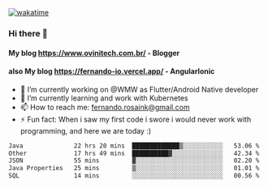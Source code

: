 [![wakatime](https://wakatime.com/badge/user/d5892087-17e6-46ab-8384-91a71a9b88d8.svg)](https://wakatime.com/@d5892087-17e6-46ab-8384-91a71a9b88d8)
### Hi there 👋

#### My blog https://www.ovinitech.com.br/ - Blogger
#### also My blog https://fernando-io.vercel.app/ - AngularIonic

- 🔭 I’m currently working on @WMW as Flutter/Android Native developer
- 🌱 I’m currently learning and work with Kubernetes
- 📫 How to reach me: fernando.rosaink@gmail.com 
- ⚡ Fun fact: When i saw my first code i swore i would never work with programming, and here we are today :)

<!--START_SECTION:waka-->

```txt
Java              22 hrs 20 mins  █████████████▒░░░░░░░░░░░   53.06 %
Other             17 hrs 49 mins  ██████████▓░░░░░░░░░░░░░░   42.34 %
JSON              55 mins         ▓░░░░░░░░░░░░░░░░░░░░░░░░   02.20 %
Java Properties   25 mins         ▒░░░░░░░░░░░░░░░░░░░░░░░░   01.01 %
SQL               14 mins         ░░░░░░░░░░░░░░░░░░░░░░░░░   00.56 %
```

<!--END_SECTION:waka-->
